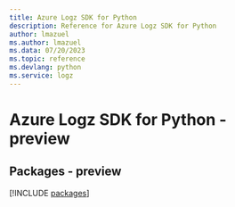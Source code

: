 ```yaml
---
title: Azure Logz SDK for Python
description: Reference for Azure Logz SDK for Python
author: lmazuel
ms.author: lmazuel
ms.data: 07/20/2023
ms.topic: reference
ms.devlang: python
ms.service: logz
---
```

# Azure Logz SDK for Python - preview
## Packages - preview
[!INCLUDE [packages](logz-index.md)]